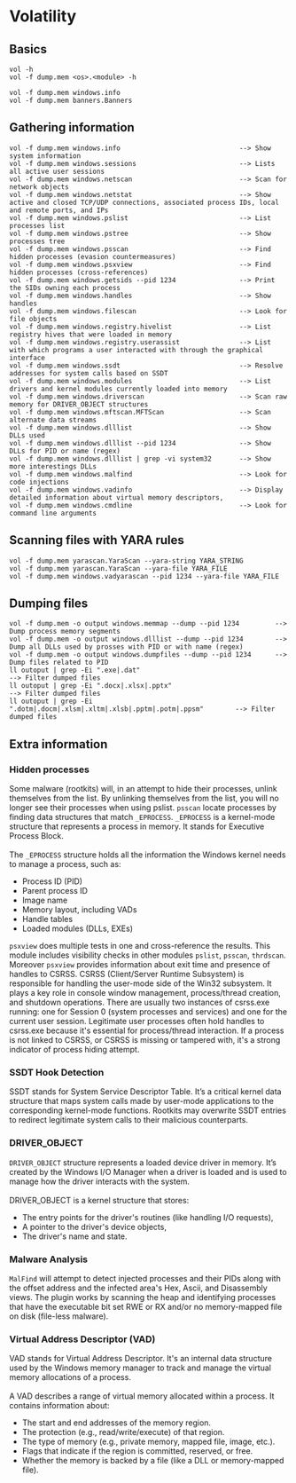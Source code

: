 # Volatility
## Basics
```
vol -h
vol -f dump.mem <os>.<module> -h
```

```
vol -f dump.mem windows.info
vol -f dump.mem banners.Banners
```

## Gathering information
```
vol -f dump.mem windows.info                              --> Show system information
vol -f dump.mem windows.sessions                          --> Lists all active user sessions
vol -f dump.mem windows.netscan                           --> Scan for network objects
vol -f dump.mem windows.netstat                           --> Show active and closed TCP/UDP connections, associated process IDs, local and remote ports, and IPs
vol -f dump.mem windows.pslist                            --> List processes list
vol -f dump.mem windows.pstree                            --> Show processes tree
vol -f dump.mem windows.psscan                            --> Find hidden processes (evasion countermeasures)
vol -f dump.mem windows.psxview                           --> Find hidden processes (cross-references)
vol -f dump.mem windows.getsids --pid 1234                --> Print the SIDs owning each process
vol -f dump.mem windows.handles                           --> Show handles
vol -f dump.mem windows.filescan                          --> Look for file objects
vol -f dump.mem windows.registry.hivelist                 --> List registry hives that were loaded in memory
vol -f dump.mem windows.registry.userassist               --> List with which programs a user interacted with through the graphical interface
vol -f dump.mem windows.ssdt                              --> Resolve addresses for system calls based on SSDT
vol -f dump.mem windows.modules                           --> List drivers and kernel modules currently loaded into memory
vol -f dump.mem windows.driverscan                        --> Scan raw memory for DRIVER_OBJECT structures 
vol -f dump.mem windows.mftscan.MFTScan                   --> Scan alternate data streams
vol -f dump.mem windows.dlllist                           --> Show DLLs used
vol -f dump.mem windows.dlllist --pid 1234                --> Show DLLs for PID or name (regex)
vol -f dump.mem windows.dlllist | grep -vi system32       --> Show more interestings DLLs
vol -f dump.mem windows.malfind                           --> Look for code injections
vol -f dump.mem windows.vadinfo                           --> Display detailed information about virtual memory descriptors,
vol -f dump.mem windows.cmdline                           --> Look for command line arguments
```
## Scanning files with YARA rules
```
vol -f dump.mem yarascan.YaraScan --yara-string YARA_STRING
vol -f dump.mem yarascan.YaraScan --yara-file YARA_FILE
vol -f dump.mem windows.vadyarascan --pid 1234 --yara-file YARA_FILE
```

## Dumping files
```
vol -f dump.mem -o output windows.memmap --dump --pid 1234         --> Dump process memory segments
vol -f dump.mem -o output windows.dlllist --dump --pid 1234        --> Dump all DLLs used by prosses with PID or with name (regex)
vol -f dump.mem -o output windows.dumpfiles --dump --pid 1234      --> Dump files related to PID
ll outoput | grep -Ei ".exe|.dat"                                              --> Filter dumped files
ll outoput | grep -Ei ".docx|.xlsx|.pptx"                                      --> Filter dumped files
ll outoput | grep -Ei ".dotm|.docm|.xlsm|.xltm|.xlsb|.pptm|.potm|.ppsm"        --> Filter dumped files
```

## Extra information

### Hidden processes
Some malware (rootkits) will, in an attempt to hide their processes, unlink themselves from the list. By unlinking themselves from the list, you will no longer see their processes when using pslist. `psscan` locate processes by finding data structures that match `_EPROCESS`. `_EPROCESS` is a kernel-mode structure that represents a process in memory. It stands for Executive Process Block. \
\
The `_EPROCESS` structure holds all the information the Windows kernel needs to manage a process, such as:
- Process ID (PID)
- Parent process ID
- Image name
- Memory layout, including VADs
- Handle tables
- Loaded modules (DLLs, EXEs)

`psxview` does multiple tests in one and cross-reference the results. This module includes visibility checks in other modules `pslist`, `psscan`, `thrdscan`. Moreover `psxview` provides information about exit time and presence of handles to CSRSS. CSRSS (Client/Server Runtime Subsystem) is responsible for handling the user-mode side of the Win32 subsystem. It plays a key role in console window management, process/thread creation, and shutdown operations. There are usually two instances of csrss.exe running: one for Session 0 (system processes and services) and one for the current user session. Legitimate user processes often hold handles to csrss.exe because it's essential for process/thread interaction. If a process is not linked to CSRSS, or CSRSS is missing or tampered with, it's a strong indicator of process hiding attempt.

### SSDT Hook Detection
SSDT stands for System Service Descriptor Table. It’s a critical kernel data structure that maps system calls made by user-mode applications to the corresponding kernel-mode functions. Rootkits may overwrite SSDT entries to redirect legitimate system calls to their malicious counterparts.

### DRIVER_OBJECT
`DRIVER_OBJECT` structure represents a loaded device driver in memory. It’s created by the Windows I/O Manager when a driver is loaded and is used to manage how the driver interacts with the system.\
\
DRIVER_OBJECT is a kernel structure that stores:
- The entry points for the driver's routines (like handling I/O requests),
- A pointer to the driver's device objects,
- The driver's name and state.

### Malware Analysis
`MalFind` will attempt to detect injected processes and their PIDs along with the offset address and the infected area's Hex, Ascii, and Disassembly views. The plugin works by scanning the heap and identifying processes that have the executable bit set RWE or RX and/or no memory-mapped file on disk (file-less malware).

### Virtual Address Descriptor (VAD)
VAD stands for Virtual Address Descriptor. It's an internal data structure used by the Windows memory manager to track and manage the virtual memory allocations of a process.\
\
A VAD describes a range of virtual memory allocated within a process. It contains information about:
- The start and end addresses of the memory region.
- The protection (e.g., read/write/execute) of that region.
- The type of memory (e.g., private memory, mapped file, image, etc.).
- Flags that indicate if the region is committed, reserved, or free.
- Whether the memory is backed by a file (like a DLL or memory-mapped file).



